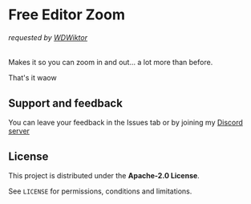 # Free Editor Zoom
###### requested by [WDWiktor](user:10929123)

Makes it so you can zoom in and out... a lot more than before.

That's it waow

## Support and feedback
You can leave your feedback in the Issues tab or by joining my [Discord server](https://discord.com/invite/4vqtjfdhTk)

## License
This project is distributed under the **Apache-2.0 License**.

See `LICENSE` for permissions, conditions and limitations.